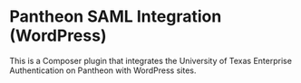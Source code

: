 # Pantheon SAML Integration (WordPress)
This is a Composer plugin that integrates the University of Texas Enterprise Authentication on Pantheon with WordPress sites.
